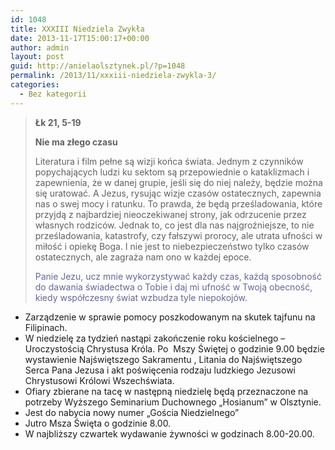```yaml
---
id: 1048
title: XXXIII Niedziela Zwykła
date: 2013-11-17T15:00:17+00:00
author: admin
layout: post
guid: http://anielaolsztynek.pl/?p=1048
permalink: /2013/11/xxxiii-niedziela-zwykla-3/
categories:
  - Bez kategorii
---
```

> **Łk 21, 5-19**
> 
> **Nie ma złego czasu**
> 
> Literatura i film pełne są wizji końca świata. Jednym z czynników popychających ludzi ku sektom są przepowiednie o kataklizmach i zapewnienia, że w danej grupie, jeśli się do niej należy, będzie można się uratować. A Jezus, rysując wizje czasów ostatecznych, zapewnia nas o swej mocy i ratunku. To prawda, że będą prześladowania, które przyjdą z najbardziej nieoczekiwanej strony, jak odrzucenie przez własnych rodziców. Jednak to, co jest dla nas najgroźniejsze, to nie prześladowania, katastrofy, czy fałszywi prorocy, ale utrata ufności w miłość i opiekę Boga. I nie jest to niebezpieczeństwo tylko czasów ostatecznych, ale zagraża nam ono w każdej epoce.
> 
> <span style="color: #666699;">Panie Jezu, ucz mnie wykorzystywać każdy czas, każdą sposobność do dawania świadectwa o Tobie i daj mi ufność w Twoją obecność, kiedy współczesny świat wzbudza tyle niepokojów.</span>

  * Zarządzenie w sprawie pomocy poszkodowanym na skutek tajfunu na Filipinach.
  * W niedzielę za tydzień nastąpi zakończenie roku kościelnego &#8211; Uroczystością Chrystusa Króla. Po  Mszy Świętej o godzinie 9.00 będzie wystawienie Najświętszego Sakramentu , Litania do Najświętszego Serca Pana Jezusa i akt poświęcenia rodzaju ludzkiego Jezusowi Chrystusowi Królowi Wszechświata.
  * Ofiary zbierane na tacę w następną niedzielę będą przeznaczone na potrzeby Wyższego Seminarium Duchownego &#8222;Hosianum&#8221; w Olsztynie.
  * Jest do nabycia nowy numer &#8222;Gościa Niedzielnego&#8221;
  * Jutro Msza Święta o godzinie 8.00.
  * W najbliższy czwartek wydawanie żywności w godzinach 8.00-20.00.